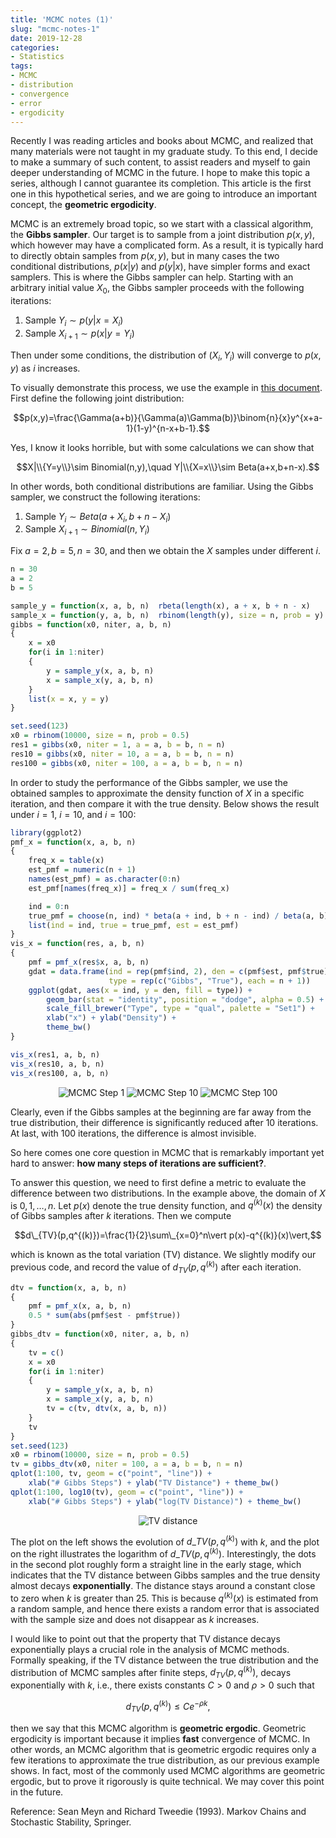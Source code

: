 ```yaml
---
title: 'MCMC notes (1)'
slug: "mcmc-notes-1"
date: 2019-12-28
categories:
- Statistics
tags:
- MCMC
- distribution
- convergence
- error
- ergodicity
---
```


Recently I was reading articles and books about MCMC, and realized that many materials were not taught in my
graduate study. To this end, I decide to make a summary of such content, to assist readers and myself to gain
deeper understanding of MCMC in the future. I hope to make this topic a series, although I cannot guarantee
its completion. This article is the first one in this hypothetical series, and we are going to introduce
an important concept, the **geometric ergodicity**.

MCMC is an extremely broad topic, so we start with a classical algorithm, the **Gibbs sampler**. Our target is
to sample from a joint distribution $p(x,y)$, which however may have a complicated form. As a result, it is
typically hard to directly obtain samples from $p(x,y)$, but in many cases the two conditional distributions,
$p(x|y)$ and $p(y|x)$, have simpler forms and exact samplers. This is where the Gibbs sampler can help.
Starting with an arbitrary initial value $X_0$, the Gibbs sampler proceeds with the following iterations:

1. Sample $Y_i\sim p(y|x=X_i)$
2. Sample $X_{i+1}\sim p(x|y=Y_i)$

Then under some conditions, the distribution of $(X_i,Y_i)$ will converge to $p(x,y)$ as $i$ increases.

To visually demonstrate this process, we use the example in
[this document](http://www.ccs.neu.edu/home/vip/teach/DMcourse/5_topicmodel_summ/notes_slides/sampling/notes-gibbs-metro.pdf).
First define the following joint distribution:

$$p(x,y)=\frac{\Gamma(a+b)}{\Gamma(a)\Gamma(b)}\binom{n}{x}y^{x+a-1}(1-y)^{n-x+b-1}.$$

Yes, I know it looks horrible, but with some calculations we can show that

$$X|\\{Y=y\\}\sim Binomial(n,y),\quad Y|\\{X=x\\}\sim Beta(a+x,b+n-x).$$

In other words, both conditional distributions are familiar. Using the Gibbs sampler, we construct the
following iterations:

1. Sample $Y_i\sim Beta(a+X_i,b+n-X_i)$
2. Sample $X_{i+1}\sim Binomial(n,Y_i)$

Fix $a=2,b=5,n=30$, and then we obtain the $X$ samples under different $i$.

```r
n = 30
a = 2
b = 5

sample_y = function(x, a, b, n)  rbeta(length(x), a + x, b + n - x)
sample_x = function(y, a, b, n)  rbinom(length(y), size = n, prob = y)
gibbs = function(x0, niter, a, b, n)
{
    x = x0
    for(i in 1:niter)
    {
        y = sample_y(x, a, b, n)
        x = sample_x(y, a, b, n)
    }
    list(x = x, y = y)
}

set.seed(123)
x0 = rbinom(10000, size = n, prob = 0.5)
res1 = gibbs(x0, niter = 1, a = a, b = b, n = n)
res10 = gibbs(x0, niter = 10, a = a, b = b, n = n)
res100 = gibbs(x0, niter = 100, a = a, b = b, n = n)
```

In order to study the performance of the Gibbs sampler, we use the obtained samples to approximate
the density function of $X$ in a specific iteration, and then compare it with the true density.
Below shows the result under $i=1$, $i=10$, and $i=100$:

```r
library(ggplot2)
pmf_x = function(x, a, b, n)
{
    freq_x = table(x)
    est_pmf = numeric(n + 1)
    names(est_pmf) = as.character(0:n)
    est_pmf[names(freq_x)] = freq_x / sum(freq_x)

    ind = 0:n
    true_pmf = choose(n, ind) * beta(a + ind, b + n - ind) / beta(a, b)
    list(ind = ind, true = true_pmf, est = est_pmf)
}
vis_x = function(res, a, b, n)
{
    pmf = pmf_x(res$x, a, b, n)
    gdat = data.frame(ind = rep(pmf$ind, 2), den = c(pmf$est, pmf$true),
                      type = rep(c("Gibbs", "True"), each = n + 1))
    ggplot(gdat, aes(x = ind, y = den, fill = type)) +
        geom_bar(stat = "identity", position = "dodge", alpha = 0.5) +
        scale_fill_brewer("Type", type = "qual", palette = "Set1") +
        xlab("x") + ylab("Density") +
        theme_bw()
}

vis_x(res1, a, b, n)
vis_x(res10, a, b, n)
vis_x(res100, a, b, n)
```

<div align="center">
    <img src="https://yixuan.cos.name/cn/images/mcmc-step-1.png" alt="MCMC Step 1" />
    <img src="https://yixuan.cos.name/cn/images/mcmc-step-10.png" alt="MCMC Step 10" />
    <img src="https://yixuan.cos.name/cn/images/mcmc-step-100.png" alt="MCMC Step 100" />
</div>

Clearly, even if the Gibbs samples at the beginning are far away from the true distribution, their
difference is significantly reduced after 10 iterations. At last, with 100 iterations, the
difference is almost invisible.

So here comes one core question in MCMC that is remarkably important yet hard to answer:
**how many steps of iterations are sufficient?**.

To answer this question, we need to first define a metric to evaluate the difference between
two distributions. In the example above, the domain of $X$ is $0,1,\ldots,n$. Let $p(x)$
denote the true density function, and $q^{(k)}(x)$ the density of Gibbs samples after $k$
iterations. Then we compute

$$d\_{TV}(p,q^{(k)})=\frac{1}{2}\sum\_{x=0}^n\vert p(x)-q^{(k)}(x)\vert,$$

which is known as the total variation (TV) distance. We slightly modify our previous code,
and record the value of $d_{TV}(p,q^{(k)})$ after each iteration.

```r
dtv = function(x, a, b, n)
{
    pmf = pmf_x(x, a, b, n)
    0.5 * sum(abs(pmf$est - pmf$true))
}
gibbs_dtv = function(x0, niter, a, b, n)
{
    tv = c()
    x = x0
    for(i in 1:niter)
    {
        y = sample_y(x, a, b, n)
        x = sample_x(y, a, b, n)
        tv = c(tv, dtv(x, a, b, n))
    }
    tv
}
set.seed(123)
x0 = rbinom(10000, size = n, prob = 0.5)
tv = gibbs_dtv(x0, niter = 100, a = a, b = b, n = n)
qplot(1:100, tv, geom = c("point", "line")) +
    xlab("# Gibbs Steps") + ylab("TV Distance") + theme_bw()
qplot(1:100, log10(tv), geom = c("point", "line")) +
    xlab("# Gibbs Steps") + ylab("log(TV Distance)") + theme_bw()
```

<div align="center">
    <img src="https://statr.me/images/post/mcmc-tv.png" alt="TV distance" />
</div>

The plot on the left shows the evolution of $d\_{TV}(p,q^{(k)})$ with $k$, and the plot
on the right illustrates the logarithm of $d\_{TV}(p,q^{(k)})$. Interestingly, the dots
in the second plot roughly form a straight line in the early stage, which indicates that
the TV distance between Gibbs samples and the true density almost decays **exponentially**.
The distance stays around a constant close to zero when $k$ is greater than 25. This is
because $q^{(k)}(x)$ is estimated from a random sample, and hence there exists a random
error that is associated with the sample size and does not disappear as $k$ increases.

I would like to point out that the property that TV distance decays exponentially plays
a crucial role in the analysis of MCMC methods. Formally speaking, if the TV distance
between the true distribution and the distribution of MCMC samples after finite steps,
$d_{TV}(p,q^{(k)})$, decays exponentially with $k$, i.e., there exists constants
$C>0$ and $\rho>0$ such that

$$d_{TV}(p,q^{(k)})\le Ce^{-\rho k},$$

then we say that this MCMC algorithm is **geometric ergodic**. Geometric ergodicity
is important because it implies **fast** convergence of MCMC. In other words,
an MCMC algorithm that is geometric ergodic requires only a few iterations to
approximate the true distribution, as our previous example shows. In fact, most
of the commonly used MCMC algorithms are geometric ergodic, but to prove it
rigorously is quite technical. We may cover this point in the future.

Reference: Sean Meyn and Richard Tweedie (1993). Markov Chains and Stochastic Stability, Springer.
